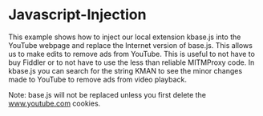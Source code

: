 # Javascript-Injection

This example shows how to inject our local extension kbase.js into the YouTube webpage and replace the Internet version of base.js.
This allows us to make edits to remove ads from YouTube.
This is useful to not have to buy Fiddler or to not have to use the less than reliable MITMProxy code.
In kbase.js you can search for the string KMAN to see the minor changes made to YouTube to remove ads from video playback.

Note: base.js will not be replaced unless you first delete the www.youtube.com cookies.




